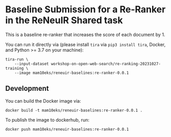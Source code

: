 # Baseline Submission for a Re-Ranker in the ReNeuIR Shared task

This is a baseline re-ranker that increases the score of each document by 1.

You can run it directly via (please install `tira` via `pip3 install tira`, Docker, and Python >= 3.7 on your machine): 

```
tira-run \
	--input-dataset workshop-on-open-web-search/re-ranking-20231027-training \
	--image mam10eks/reneuir-baselines:re-ranker-0.0.1
```

## Development

You can build the Docker image via:

```
docker build -t mam10eks/reneuir-baselines:re-ranker-0.0.1 .
```

To publish the image to dockerhub, run:

```
docker push mam10eks/reneuir-baselines:re-ranker-0.0.1
```
